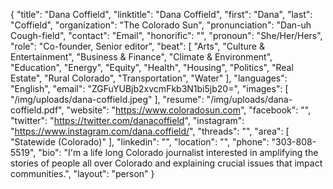 {
  "title": "Dana Coffield",
  "linktitle": "Dana Coffield",
  "first": "Dana",
  "last": "Coffield",
  "organization": "The Colorado Sun",
  "pronunciation": "Dan-uh Cough-field",
  "contact": "Email",
  "honorific": "",
  "pronoun": "She/Her/Hers",
  "role": "Co-founder, Senior editor",
  "beat": [
    "Arts",
    "Culture & Entertainment",
    "Business & Finance",
    "Climate & Environment",
    "Education",
    "Energy",
    "Equity",
    "Health",
    "Housing",
    "Politics",
    "Real Estate",
    "Rural Colorado",
    "Transportation",
    "Water"
  ],
  "languages": "English",
  "email": "ZGFuYUBjb2xvcmFkb3N1bi5jb20=",
  "images": [
    "/img/uploads/dana-coffield.jpeg"
  ],
  "resume": "/img/uploads/dana-coffield.pdf",
  "website": "https://www.coloradosun.com",
  "facebook": "",
  "twitter": "https://twitter.com/danacoffield",
  "instagram": "https://www.instagram.com/dana.coffield/",
  "threads": "",
  "area": [
    "Statewide (Colorado)"
  ],
  "linkedin": "",
  "location": "",
  "phone": "303-808-5519",
  "bio": "I'm a life long Colorado journalist interested in amplifying the stories of people all over Colorado and explaining crucial issues that impact communities.",
  "layout": "person"
}